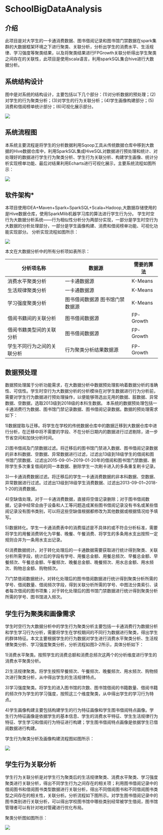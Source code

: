# SchoolBigDataAnalysis

## 介绍 
此项目是对大学生的一卡通消费数据、图书借阅记录和图书馆门禁数据在spark集群的大数据框架环境之下进行聚类、关联分析，分析出学生的消费水平、生活规律、学习强度等聚类结果，以及将聚类结果进行FPGrowth关联分析得出学生聚类之间存在的关联性，此项目是使用scala语言，利用sparkSQL集合hive进行大数据分析。

## 系统结构设计
图中是对系统的结构设计，主要包括以下几个部分：(1)对分析数据的预处理；(2)对学生的行为聚类分析；(3)对学生的行为关联分析；(4)学生画像构建部分；(5)消费和借阅榜单统计部分；(6)可视化展示部分。


![](https://i.loli.net/2019/10/21/49gYkLiBUcKNjnq.png)

## 系统流程图 
本系统主要流程是将学生的分析数据利用Sqoop工具从传统数据仓库中移到大数据的Hive数据仓库中，利用SparkSQL集成HiveSQL对数据进行预处理和统计、对处理好的数据进行学生行为聚类分析、学生行为关联分析、构建学生画像、统计分析实现榜单功能、最后对结果利用Echarts进行可视化展示，主要系统流程如图所示：

![](https://i.loli.net/2019/10/21/Ytmg4Kdqul58JbR.png)

## 软件架构*
本项目使用IDEA+Maven+Spark+SparkSQL+Scala+Hadoop,大数据存储使用的是Hive数据仓库，使用SparkMlib机器学习库的算法进行学生行为分。
学生时空行为大数据分析系统——行为相似性分析分为两部分实现，一部分是学生时空行为大数据的分析处理部分，一部分是学生画像构建、消费和借阅榜单功能、可视化功能实现部分。
分析实现流程如图所示：

![](https://i.loli.net/2019/10/21/qUBptxwWO4jXV9J.png)

本文在大数据分析中的所有分析项如表所示：

| 分析项名称                 | 数据源                          | 需要的算法 |
| -------------------------- | ------------------------------- | ---------- |
| 消费水平聚类分析           | 一卡通数据源                    | K-Means    |
| 生活规律聚类分析           | 一卡通数据源                    | K-Means    |
| 学习强度聚类分析           | 图书借阅数据源 图书馆门禁数据源 | K-Means    |
| 借阅书籍间的关联分析       | 图书借阅数据源                  | FP-Growth  |
| 借阅书籍类型间的关联分析   | 图书借阅数据源                  | FP-Growth  |
| 学生不同行为之间的关联分析 | 行为聚类分析结果数据源          | FP-Growth  |

## 数据预处理 

数据预处理属于分析功能需求，在大数据分析中数据预处理影响着数据分析的准确性、可信性。学生时空行为大数据分析的分析模块在对学生数据进行行为分析前，需要对学生行为数据进行预处理操作，以便能够筛选出无用的数据、脏数据、异常数据、空数据，选取2013级到2018级的本科生数据。
本系统的数据预处理包括一卡通消费行为数据、图书馆门禁记录数据、图书借阅记录数据。数据的预处理需求如下：

1)数据提取与迁移。将学生在学校的传统数据仓库中的数据迁移到大数据仓库中进行分析，在迁移中将不需要的字段、不在分析日期内的数据进行过滤剔除，进一步节省空间和加快分析时间。

2)图书借阅及门禁数据过滤。将迁移后的图书馆门禁进入数据、图书借阅记录数据的非本科数据、空数据、异常数据进行过滤，过滤出13级到18级学生的借阅和图书馆门禁数据、过滤出2015-09-01~2019-01-20年的借阅和图书馆门禁数据、删除学生多次重复借阅的同一本数据、删除学生一次刷卡进入的多条重复刷卡记录。

3)一卡通消费数据过滤。将迁移后的学生一卡通消费数据的非本科数据、空数据、异常数据进行过滤。过滤出13级到18级学生消费数据、过滤出2013-09-01~2018-1-20的消费数据。

4)空缺值处理。对于一卡通消费数据，直接将空值记录删除；对于图书借阅数据，记录中经常会由于设备和人工等问题造成某些图书借阅记录没有书名或某些借阅记录没有图书类别，可以将这些空缺值根据都修改为其他数据或根据情况给予填写。

5)数据转化。学生一卡通消费表中的消费描述是不具体的或不符合分析标准，需要将学生的用餐消费转化为早餐、晚餐、午餐消费、将学生的多条用水支出按照一定规则合并为一条用水支出记录。

6)消费数据统计。对于转化处理后的一卡通数据需要获取进行统计得到聚类、关联分析所需字段，统计后的字段有学号、用餐总金额、用餐总频次、早餐总金额、早餐频次、午餐总金额、午餐频次、晚餐总金额、晚餐频次、用水总金额、用水频次、购物总金额、购物频次。

7)门禁借阅数据统计。对转化处理后的图书借阅数据进行统计得到聚类分析所需的学号、借阅数量、借阅频次字段，得到关联分析所需的学号、中图法分类索引、读者每次借阅的图书项集；对于转化处理后的图书馆门禁数据进行统计得到聚类分析所需的学号、图书馆进入频次。

## 学生行为聚类和画像需求

学生时空行为大数据分析中的学生行为聚类分析主要包括一卡通消费行为数据分析和学生学习行为分析，需要将学生在学校期间的不同行为数据进行聚类，得出学生的群体特征。本文主要根据学生的行为数据对学生进行消费水平聚类分析、生活规律聚类分析、学习强度聚类分析，分析流程如图3-2所示，具体分析如下：

1)消费水平聚类。按照学生的消费总额和消费总频次这两个的分析维度进行学生的消费水平聚类分析。

2)生活规律聚类。将学生按照早餐频次、午餐频次、晚餐频次、用水频次、购物频次进行聚类分析，从中得出学生的生活规律特点。

3)学习强度聚类。将学生的进入图书馆的次数、图书馆借阅的书籍数量、借阅书籍的频次作为学生的学习强度，按照这三个维度聚类，从中得出学生的学习行为特点。

4)学生画像构建主要包括构建学生的行为特征画像和学生图书借阅特点画像。学生行为特征画像是依据学生的基本信息、学生的消费水平特征、学生生活规律行为特征、学生学习和借阅行为特征进行构建；学生图书借阅特点画像是依据学生已借阅数据进行构建。


学生行为聚类分析及画像构建流程图如图所示：

![](https://i.loli.net/2019/10/21/ngQFMEWdpzwvJBR.png)

## 学生行为关联分析
学生行为关联分析是对学生行为聚类后的生活规律聚类、消费水平聚类、学习强度聚类进行关联分析，得出不同学生行为之间存在的相关项；利用图书借阅记录中的借阅图书和借阅图书类型数据进行关联分析，得出不同借阅图书和不同借阅图书类型之间存在的相关性，关联分析。分析流程如下图所示。对学生图书借阅记录中的图书类别进行关联分析，可以得出学校图书馆中哪些类别经常被学生借阅，图书馆管理者可以有针对地对管藏进行优化布局。

聚类分析图如图所示：

![](https://i.loli.net/2019/10/21/hnNKwGeMW8q6sBC.png)





